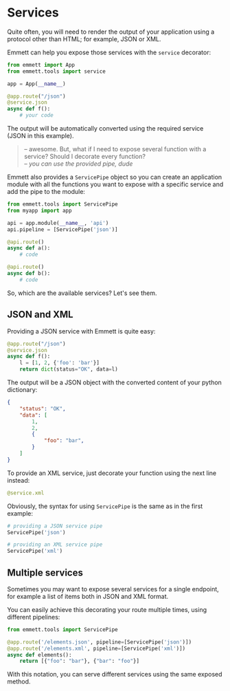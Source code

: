 Services
========

Quite often, you will need to render the output of your application using a
protocol other than HTML; for example, JSON or XML.

Emmett can help you expose those services with the `service` decorator:

```python
from emmett import App
from emmett.tools import service

app = App(__name__)

@app.route("/json")
@service.json
async def f():
    # your code
```
The output will be automatically converted using the required service
(JSON in this example).

> – awesome. But, what if I need to expose several function with a service?
Should I decorate every function?   
> – *you can use the provided pipe, dude*

Emmett also provides a `ServicePipe` object so you can create an application module with all the functions you want to expose with a specific service and add the pipe to the module:

```python
from emmett.tools import ServicePipe
from myapp import app

api = app.module(__name__, 'api')
api.pipeline = [ServicePipe('json')]

@api.route()
async def a():
    # code

@api.route()
async def b():
    # code
```

So, which are the available services? Let's see them.

JSON and XML
------------

Providing a JSON service with Emmett is quite easy:

```python
@app.route("/json")
@service.json
async def f():
    l = [1, 2, {'foo': 'bar'}]
    return dict(status="OK", data=l)
```

The output will be a JSON object with the converted content of your python
dictionary:

```json
{
    "status": "OK",
    "data": [
        1,
        2,
        {
            "foo": "bar",
        }
    ]
}
```

To provide an XML service, just decorate your function using the next line
instead:

```python
@service.xml
```

Obviously, the syntax for using `ServicePipe` is the same as in the 
first example:

```python
# providing a JSON service pipe
ServicePipe('json')

# providing an XML service pipe
ServicePipe('xml')
```

Multiple services
-----------------

Sometimes you may want to expose several services for a single endpoint, for example a list of items both in JSON and XML format.

You can easily achieve this decorating your route multiple times, using different pipelines:

```python
from emmett.tools import ServicePipe

@app.route('/elements.json', pipeline=[ServicePipe('json')])
@app.route('/elements.xml', pipeline=[ServicePipe('xml')])
async def elements():
    return [{"foo": "bar"}, {"bar": "foo"}]
```

With this notation, you can serve different services using the same exposed method.
